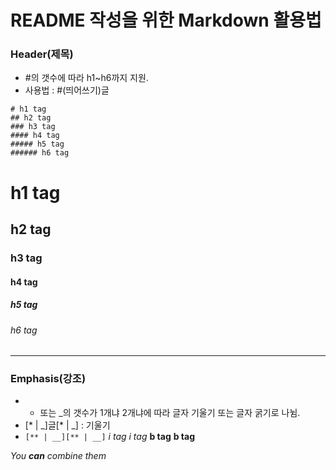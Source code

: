 # README 작성을 위한 Markdown 활용법
### Header(제목)
* #의 갯수에 따라 h1~h6까지 지원.
* 사용법 : #(띄어쓰기)글
```
# h1 tag
## h2 tag
### h3 tag
#### h4 tag
##### h5 tag
###### h6 tag
```
# h1 tag
## h2 tag
### h3 tag
#### h4 tag
##### h5 tag
###### h6 tag

***

### Emphasis(강조)
* * 또는 _의 갯수가 1개냐 2개냐에 따라 글자 기울기 또는 글자 굵기로 나뉨.
* [* | _]글[* | _] : 기울기
* ```[** | __][** | __]```
*i tag*
_i tag_
**b tag**
__b tag__

_You **can** combine them_
